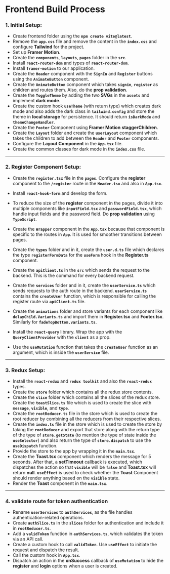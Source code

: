 # **Frontend Build Process**

### 1. **Initial Setup**:

- Create frontend folder using the **`npm create vite@latest`**.
- Remove the **`app.css`** file and remove the content in the **`index.css`** and configure **Tailwind** for the project.
- Set up **Framer Motion**.
- Create the **`components`**, **`layouts`**, **`pages`** folder in the **`src`**.
- Install **`react-router-dom`** and types of **`react-router-dom`**.
- Install **`framer-motion`** to our application.
- Create the **`Header`** component with the **`SignIn`** and **`Register`** buttons using the **`AnimateButton`** component.
- Create the **`AnimateButton`** component which takes **`signin`**, **`register`** as children and routes them. Also, do the **prop validation**.
- Create the **`ToggleTheme`** by adding the two **SVGs** in the **`assets`** and implement **dark mode**.
- Create the custom hook **`useTheme`** (with return type) which creates dark mode and also adds the dark class in **`tailwind.config`** and store the theme in **local storage** for persistence. It should return **`isDarkMode`** and **`themeChangeHandler`**.
- Create the **`Footer`** Component using **Framer Motion** **staggerChildren**.
- Create the **`Layout`** folder and create the **`userLayout`** component which takes the children to add between the **`Header`** and **`Footer`** components.
- Configure the **Layout Component** in the **`App.tsx`** file.
- Create the common classes for dark mode in the **`index.css`** file.

---

### 2. **Register Component Setup**:

- Create the **`register.tsx`** file in the **`pages`**. Configure the **register** component to the **`/register`** route in the **`Header.tsx`** and also in **`App.tsx`**.
- Install **`react-hook-form`** and develop the form.
- To reduce the size of the **register** component in the pages, divide it into multiple components like **`inputField.tsx`** and **`passwordField.tsx`**, which handle input fields and the password field. Do **prop validation** using **`TypeScript`**.
- Create the **`Wrapper`** component in the **`App.tsx`** because that component is specific to the routes in **`App`**. It is used for smoother transitions between pages.
- Create the **`types`** folder and in it, create the **`user.d.ts`** file which declares the type **`registerFormData`** for the **`useForm`** hook in the **Register.ts** component.
- Create the **`apiClient.ts`** in the **`src`** which sends the request to the backend. This is the command for every backend request.
- Create the **`services`** folder and in it, create the **`userService.ts`** which sends requests to the auth route in the backend. **`userService.ts`** contains the **`createUser`** function, which is responsible for calling the register route via **`apiClient.ts`** file.
- Create the **`animations`** folder and store variants for each component like **`delayChild.Variants.ts`** and import them in **Register.tsx** and **Footer.tsx**. Similarly for **`fadeTopBottom.variants.ts`**.

- Install the **`react-query`** library. Wrap the app with the **`QueryClientProvider`** with the **`client`** as a prop.
- Use the **`useMutation`** function that takes the **`createUser`** function as an argument, which is inside the **`userService`** file.

---

### 3. **Redux Setup**:

- Install the **`react-redux`** and **`redux toolkit`** and also the **`react-redux`** types.
- Create the **`store`** folder which contains all the redux store contents.
- Create the **`slice`** folder which contains all the slices of the redux store. Create the **`toastSlice.ts`** file which is used to create the slice with **`message`**, **`visible`**, and **`type`**.
- Create the **`rootReducer.ts`** file in the store which is used to create the root reducer by combining all the reducers from their respective slices.
- Create the **`index.ts`** file in the store which is used to create the store by taking the **`rootReducer`** and export that store along with the return type of the type of **`store.getState`** (to mention the type of state inside the **`useSelector`**) and also return the type of **`store.dispatch`** to use the **`useDispatch`** function.
- Provide the store to the app by wrapping it in the **`main.tsx`**.
- Create the **Toast.tsx** component which renders the message for 5 seconds. After that, a **setTimeout** callback is executed, which dispatches the action so that **`visible`** will be **`false`** and **Toast.tsx** will return **null**. **`useEffect`** is used to check whether the **Toast** Component should render anything based on the **`visible`** state.
- Render the **Toast** component in the **`main.tsx`**.

---

### 4. validate route for token authentication

- Rename **`userServices`** to **`authServices`**, as the file handles authentication-related operations.
- Create **`authSlice.ts`** in the **`slices`** folder for authentication and include it in **`rootReducer.ts`**.
- Add a **`validToken`** function in **`authServices.ts`**, which validates the token via an API call.
- Create a custom hook to call **`validToken`**. Use **`useEffect`** to initiate the request and dispatch the result.
- Call the custom hook in **`App.tsx`**.
- Dispatch an action in the **onSuccess** callback of **`useMutation`** to hide the **register** and **login** options when a user is created.
